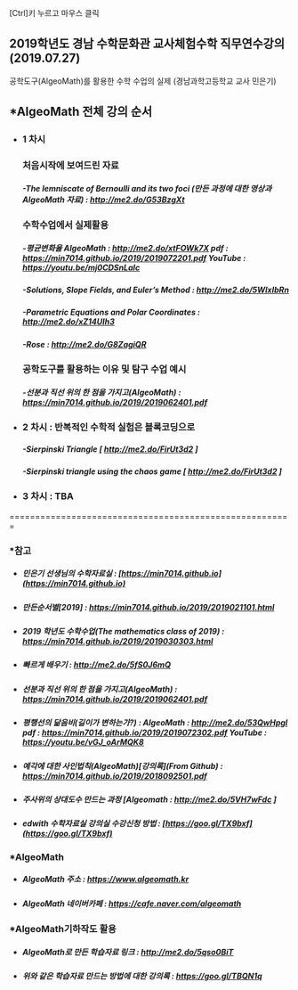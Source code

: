 [Ctrl]키 누르고 마우스 클릭 

## 2019학년도 경남 수학문화관 교사체험수학 직무연수강의(2019.07.27)

공학도구(AlgeoMath)를 활용한 수학 수업의 실제  (경남과학고등학교 교사 민은기)


## *AlgeoMath 전체 강의 순서
- ### 1 차시

  ### 처음시작에 보여드린 자료
  ##### -The lemniscate of Bernoulli and its two foci (만든 과정에 대한 영상과 AlgeoMath 자료) : http://me2.do/G53BzgXt
  
  ### 수학수업에서 실제활용
  ##### -평균변화율 AlgeoMath : http://me2.do/xtFOWk7X pdf : https://min7014.github.io/2019/2019072201.pdf YouTube : https://youtu.be/mj0CDSnLaIc
  ##### -Solutions, Slope Fields, and Euler’s Method : http://me2.do/5WlxIbRn
  ##### -Parametric Equations and Polar Coordinates : http://me2.do/xZ14UIh3
  ##### -Rose : http://me2.do/G8ZagiQR
  
  ### 공학도구를 활용하는 이유 및 탐구 수업 예시
  ##### -선분과 직선 위의 한 점을 가지고(AlgeoMath) : https://min7014.github.io/2019/2019062401.pdf
  
- ### 2 차시 : 반복적인 수학적 실험은 블록코딩으로 
  ##### -Sierpinski Triangle  [ http://me2.do/FirUt3d2 ]
  ##### -Sierpinski triangle using the chaos game  [ http://me2.do/FirUt3d2 ]
  
- ### 3 차시 : TBA
=======================================================




### *참고
- ##### 민은기 선생님의 수학자료실 : [https://min7014.github.io](https://min7014.github.io)
- ##### 만든순서별[2019] : https://min7014.github.io/2019/2019021101.html
- ##### 2019 학년도 수학수업(The mathematics class of 2019) : https://min7014.github.io/2019/2019030303.html

- ##### 빠르게 배우기 : http://me2.do/5fS0J6mQ

- ##### 선분과 직선 위의 한 점을 가지고(AlgeoMath) : https://min7014.github.io/2019/2019062401.pdf
- ##### 평행선의 닮음비(길이가 변하는가?) : AlgeoMath	:	http://me2.do/53QwHpgI pdf	:	https://min7014.github.io/2019/2019072302.pdf YouTube	:	https://youtu.be/vGJ_oArMQK8


- ##### 예각에 대한 사인법칙(AlgeoMath)[강의록](From Github) : https://min7014.github.io/2019/2018092501.pdf
- ##### 주사위의 상대도수 만드는 과정 [Algeomath : http://me2.do/5VH7wFdc ]



- ##### edwith 수학자료실 강의실 수강신청 방법 : [https://goo.gl/TX9bxf](https://goo.gl/TX9bxf)


### *AlgeoMath
- ##### AlgeoMath 주소 : https://www.algeomath.kr
- ##### AlgeoMath 네이버카페 : https://cafe.naver.com/algeomath

###  *AlgeoMath기하작도 활용
- ##### AlgeoMath로 만든 학습자료 링크 : http://me2.do/5qso0BiT
- ##### 위와 같은 학습자료 만드는 방법에 대한 강의록 : https://goo.gl/TBQN1q
